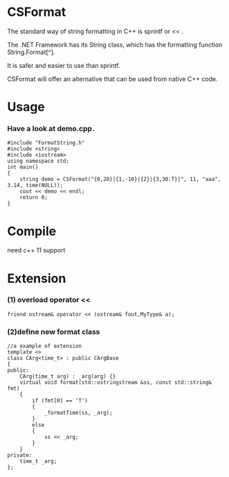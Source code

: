 CSFormat
========
The standard way of string formatting in C++ is sprintf or << .

The .NET Framework has its String class, which has the formatting function String.Format[^]. 

It is safer and easier to use than sprintf.

CSFormat will offer an alternative that can be used from native C++ code.


Usage
========
### Have a look at demo.cpp.

	#include "FormatString.h"
	#include <string>
	#include <iostream>
	using namespace std;
	int main()
	{
		string demo = CSFormat("{0,20}|{1,-10}|{2}|{3,30:T}|", 11, "aaa", 3.14, time(NULL));
		cout << demo << endl;
		return 0;
	}
	
Compile
========
need c++ 11 support

Extension
========
### (1) overload operator << 
	friend ostream& operator << (ostream& fout,MyType& a);

### (2)define new format class
	//a example of extension
	template <>
	class CArg<time_t> : public CArgBase
	{
	public:
		CArg(time_t arg) : _arg(arg) {}
		virtual void format(std::ostringstream &ss, const std::string& fmt)
		{
			if (fmt[0] == 'T')
			{
				_formatTime(ss, _arg);
			}
			else
			{
				ss << _arg;
			}
		}
	private:
		time_t _arg;
	};
